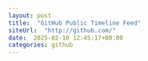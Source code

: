 ```yaml
---
layout: post
title:  "GitHub Public Timeline Feed"
siteUrl:  "http://github.com/"
date:  2025-02-10 12:45:17+00:00
categories: github
---
```


